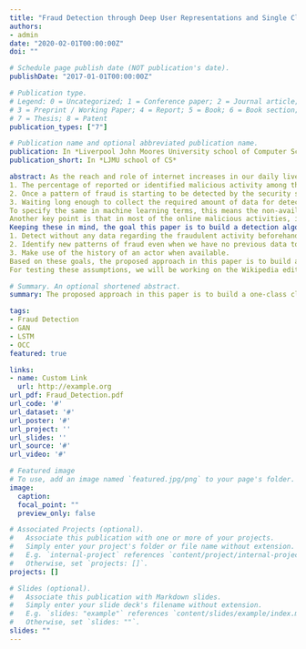 ```yaml
---
title: "Fraud Detection through Deep User Representations and Single Class learning with Generative Adversarial Networks (GANs)"
authors:
- admin
date: "2020-02-01T00:00:00Z"
doi: ""

# Schedule page publish date (NOT publication's date).
publishDate: "2017-01-01T00:00:00Z"

# Publication type.
# Legend: 0 = Uncategorized; 1 = Conference paper; 2 = Journal article;
# 3 = Preprint / Working Paper; 4 = Report; 5 = Book; 6 = Book section;
# 7 = Thesis; 8 = Patent
publication_types: ["7"]

# Publication name and optional abbreviated publication name.
publication: In *Liverpool John Moores University school of Computer Science*
publication_short: In *LJMU school of CS*

abstract: As the reach and role of internet increases in our daily lives, the impact of internet frauds on our lives increases exponentially. With most of our transactions being made online – from transferring money to making friends and from acquiring knowledge to finding a romantic partner – there is no limit for the impact and effect of online frauds. And the same is applicable more so for businesses and establishments as internet frauds often result in monetary and non-monetary losses to businesses including their credibility and goodwill. A few examples for these are – the spread of fake news on social media, dissemination of fake information on knowledge sharing platforms like Wikipedia, fake profiles on social media platforms and fraudulent transactions in financial networks. Even though this has been well researched before, two of the major challenges that hold us back from eradicating them completely are:
1. The percentage of reported or identified malicious activity among the total user behavior is very small. For e.g., the reported % of fraud transactions in total payments in the US for 2016 is 0.0014%. [28][29]
2. Once a pattern of fraud is starting to be detected by the security systems, the attackers malicious agents change their pattern.
3. Waiting long enough to collect the required amount of data for detection often ends up being too late.
To specify the same in machine learning terms, this means the non-availability of enough data for the fraud classes is one of the key reasons why the current systems are unable to detect malicious activity early enough.
Another key point is that in most of the online malicious activities, it has been noticed that most of them contains repetitive factors – be it in terms of users, associations, history and repeated patterns of transactions. So, it can be said that knowing the history and the associations of the users / actors involved might be an important factor in detecting fraud. In other words, fraud detection is more effective if done at a user level than at a transaction level. So, it is important that fraud detection needs to be done in a stateful manner at the actor level. To specify the same in machine learning terminology, and ideal fraud detection algorithm should be a sequence classifier rather than a data point classifier.
Keeping these in mind, the goal this paper is to build a detection algorithm which can:
1. Detect without any data regarding the fraudulent activity beforehand.
2. Identify new patterns of fraud even when we have no previous data to learn from.
3. Make use of the history of an actor when available.
Based on these goals, the proposed approach in this paper is to build a one-class classifier (OCC) for non-fraud users. We’ll be making use of an LSTM-autoencoder to convert the actor history, whenever available into user representations in a fixed dimensional feature space. These user representations will be used for generating the user representations of malicious users by a complimentary GAN generator and the GAN discriminator will be used as one of the final classifiers.
For testing these assumptions, we will be working on the Wikipedia edits dataset for identifying Wikipedia Vandalism. So the goal of this research would be to develop a system using LSTM auto encoder and a complimentary GAN to correctly identify wikipedia vandals based on the Wikipedia Edits dataset.

# Summary. An optional shortened abstract.
summary: The proposed approach in this paper is to build a one-class classifier (OCC) for non-fraud users. We’ll be making use of an LSTM-autoencoder to convert the actor history, whenever available into user representations in a fixed dimensional feature space. These user representations will be used for generating the user representations of malicious users by a complimentary GAN generator and the GAN discriminator will be used as one of the final classifiers.

tags:
- Fraud Detection
- GAN
- LSTM
- OCC
featured: true

links:
- name: Custom Link
  url: http://example.org
url_pdf: Fraud_Detection.pdf
url_code: '#'
url_dataset: '#'
url_poster: '#'
url_project: ''
url_slides: ''
url_source: '#'
url_video: '#'

# Featured image
# To use, add an image named `featured.jpg/png` to your page's folder. 
image:
  caption: 
  focal_point: ""
  preview_only: false

# Associated Projects (optional).
#   Associate this publication with one or more of your projects.
#   Simply enter your project's folder or file name without extension.
#   E.g. `internal-project` references `content/project/internal-project/index.md`.
#   Otherwise, set `projects: []`.
projects: []

# Slides (optional).
#   Associate this publication with Markdown slides.
#   Simply enter your slide deck's filename without extension.
#   E.g. `slides: "example"` references `content/slides/example/index.md`.
#   Otherwise, set `slides: ""`.
slides: ""
---
```


